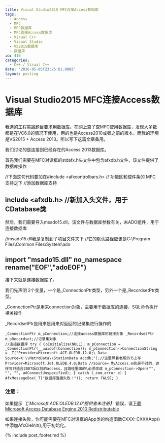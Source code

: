 ```yaml
---
title: Visual Studio2015 MFC连接Access数据库
tags:
  - Access
  - MFC
  - MFC数据库
  - MFC连接Access数据库
  - Visual C++
  - Visual Studio
  - VS2015数据库
  - 数据库
id: 416
categories:
  - C++ / Visual C++
date: '2016-05-05T23:25:02.000Z'
layout: posting
---
```


# Visual Studio2015 MFC连接Access数据库

我选的工程实践题目要求用数据库。在网上查了查MFC使用数据库，发现大多数都是在VC6.0的情况下使用，用的也是Access2010或者之前的版本。而我的环境是VS2015 + Access 2013。所以写下这篇文章备用。

我们讨论的是连接到已经存在的Access 2013数据库。

首先我们需要在MFC对话框的stdafx.h头文件中包含afxdb.h文件，该文件提供了数据库操作

//下面这句代码要加在#include <afxcontrolbars.h> // 功能区和控件条的 MFC 支持之下 //添加数据库支持

## include <afxdb.h> //新加入头文件，用于CDatabase类</pre>

然后，我们需要导入msado15.dll，该文件与数据库参数有关，未ADO组件，用于连接数据库

//msado15.dll我是复制到了项目文件夹下 //它的默认路径应该是C:\Program Files\Common Files\System\ado

## import "msado15.dll"  no_namespace  rename("EOF","adoEOF")</pre>

接下来就是连接数据库了。

我们先声明 2个变量，一个是_ConnectionPtr类型，另外一个是_RecordsetPtr类型。

_ConnectionPtr是用来connection对象，主要用于数据库的连接，SQL命令执行相关操作

_RecordsetPtr是用来是用来对返回的记录集进行操作的

```
_ConnectionPtr m_pConnection;//连接access数据库的链接对象 _RecordsetPtr m_pRecordset;//记录集对象
//连接数据库 try { CoInitialize(NULL); m_pConnection = _ConnectionPtr(__uuidof(Connection)); m_pConnection->ConnectionString = _T("Provider=Microsoft.ACE.OLEDB.12.0;\ Data Source=X:\\MetroData\\StationData.accdb;");//这里照着老版的书上写Provider=Microsoft.Jet.OLEDB.4.0;Data //Source= MyAccess.mdb是不对的，这样写只适合2007版以前的access，且路径里面的\必须改成 m_pConnection->Open("", "", "", adConnectUnspecified); } catch (_com_error e) { AfxMessageBox(_T("数据库连接失败！")); return FALSE; }
```

### **注意：**

如果提示 【_'Microsoft.ACE.OLEDB.12.0'提供者未注册】_ 错误，请[下载Microsoft Access Database Engine 2010 Redistributable](https://www.microsoft.com/en-us/download/details.aspx?id=13255)

如果连接失败，你可能需要在MFC对话框的App类的构造函数CXXX::CXXXApp()中添加AfxOleInit();用于初始化。



{% include post_footer.md %}